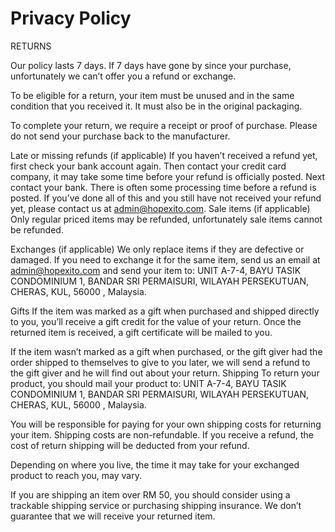 # Privacy Policy

RETURNS
 
Our policy lasts 7 days. If 7 days have gone by since your purchase, unfortunately we can’t offer you a refund or exchange.
 
To be eligible for a return, your item must be unused and in the same condition that you received it. It must also be in the original packaging.
  
To complete your return, we require a receipt or proof of purchase.
Please do not send your purchase back to the manufacturer.
 
Late or missing refunds (if applicable)
If you haven’t received a refund yet, first check your bank account again.
Then contact your credit card company, it may take some time before your refund is officially posted.
Next contact your bank. There is often some processing time before a refund is posted.
If you’ve done all of this and you still have not received your refund yet, please contact us at admin@hopexito.com.
Sale items (if applicable)
Only regular priced items may be refunded, unfortunately sale items cannot be refunded.
 
Exchanges (if applicable)
We only replace items if they are defective or damaged.  If you need to exchange it for the same item, send us an email at admin@hopexito.com and send your item to: UNIT A-7-4, BAYU TASIK CONDOMINIUM 1, BANDAR SRI PERMAISURI, WILAYAH PERSEKUTUAN, CHERAS, KUL, 56000 , Malaysia.
 
Gifts
If the item was marked as a gift when purchased and shipped directly to you, you’ll receive a gift credit for the value of your return. Once the returned item is received, a gift certificate will be mailed to you.
 
If the item wasn’t marked as a gift when purchased, or the gift giver had the order shipped to themselves to give to you later, we will send a refund to the gift giver and he will find out about your return.
Shipping
To return your product, you should mail your product to: UNIT A-7-4, BAYU TASIK CONDOMINIUM 1, BANDAR SRI PERMAISURI, WILAYAH PERSEKUTUAN, CHERAS, KUL, 56000 , Malaysia.
 
You will be responsible for paying for your own shipping costs for returning your item. Shipping costs are non-refundable. If you receive a refund, the cost of return shipping will be deducted from your refund.
 
Depending on where you live, the time it may take for your exchanged product to reach you, may vary.
 
If you are shipping an item over RM 50, you should consider using a trackable shipping service or purchasing shipping insurance. We don’t guarantee that we will receive your returned item.
